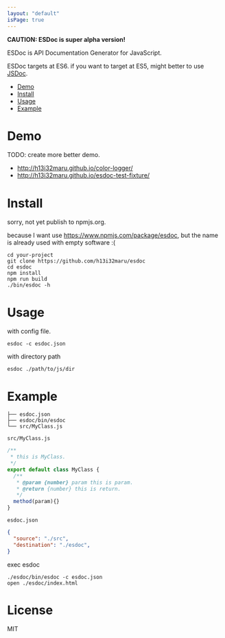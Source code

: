 ```yaml
---
layout: "default"
isPage: true
---
```


**CAUTION: ESDoc is super alpha version!**

ESDoc is API Documentation Generator for JavaScript.

ESDoc targets at ES6. if you want to target at ES5, might better to use [JSDoc](http://usejsdoc.org/).

- [Demo](#demo)
- [Install](#install)
- [Usage](#usage)
- [Example](#example)

# Demo
TODO: create more better demo.

- http://h13i32maru.github.io/color-logger/
- http://h13i32maru.github.io/esdoc-test-fixture/

# Install
sorry, not yet publish to npmjs.org.

because I want use https://www.npmjs.com/package/esdoc, but the name is already used with empty software :(

```
cd your-project
git clone https://github.com/h13i32maru/esdoc
cd esdoc
npm install
npm run build
./bin/esdoc -h
```

# Usage
with config file.

```
esdoc -c esdoc.json
```

with directory path

```
esdoc ./path/to/js/dir
```

# Example
```
├── esdoc.json
├── esdoc/bin/esdoc
└── src/MyClass.js
```

``src/MyClass.js``

```javascript
/**
 * this is MyClass.
 */
export default class MyClass {
  /**
   * @param {number} param this is param.
   * @return {number} this is return.
   */
  method(param){}
}
```

``esdoc.json``

```json
{
  "source": "./src",
  "destination": "./esdoc",
}
```

exec esdoc

```
./esdoc/bin/esdoc -c esdoc.json
open ./esdoc/index.html
```

# License
MIT

